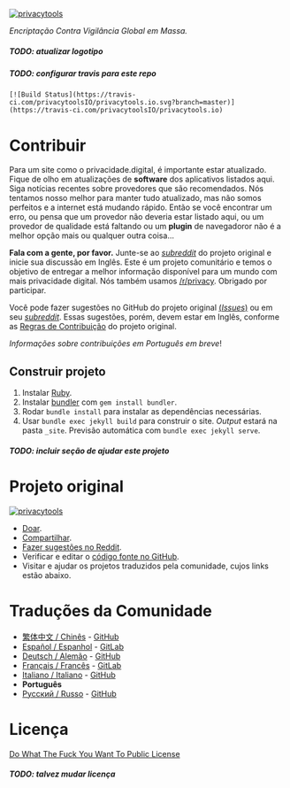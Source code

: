 [![privacytools](assets/img/layout/logo.png)](https://www.privacidade.digital/)

_Encriptação Contra Vigilância Global em Massa._

##### TODO: atualizar logotipo
##### TODO: configurar travis para este repo

```
[![Build Status](https://travis-ci.com/privacytoolsIO/privacytools.io.svg?branch=master)](https://travis-ci.com/privacytoolsIO/privacytools.io)

```

# Contribuir

Para um site como o privacidade.digital, é importante estar atualizado. Fique de olho em atualizações de __software__ dos aplicativos listados aqui. Siga notícias recentes sobre provedores que são recomendados. Nós tentamos nosso melhor para manter tudo atualizado, mas não somos perfeitos e a internet está mudando rápido. Então se você encontrar um erro, ou pensa que um provedor não deveria estar listado aqui, ou um provedor de qualidade está faltando ou um __plugin__ de navegadoror não é a melhor opção mais ou qualquer outra coisa...

**Fala com a gente, por favor.** Junte-se ao [_subreddit_](https://www.reddit.com/r/privacytoolsIO/) do projeto original e inicie sua discussão em Inglês. Este é um projeto comunitário e temos o objetivo de entregar a melhor informação disponível para um mundo com mais privacidade digital. Nós também usamos [/r/privacy](https://www.reddit.com/r/privacy). Obrigado por participar.

Você pode fazer sugestões no GitHub do projeto original [(_Issues_)](https://github.com/privacytoolsIO/privacytools.io/issues) ou em seu [_subreddit_](https://www.reddit.com/r/privacytoolsIO/). Essas sugestões, porém, devem estar em Inglês, conforme as [Regras de Contribuição](https://github.com/privacytoolsIO/privacytools.io/blob/master/.github/CONTRIBUTING.md) do projeto original.

_Informações sobre contribuições em Português em breve_!

## Construir projeto

1. Instalar [Ruby](https://www.ruby-lang.org/pt/documentation/installation/).
1. Instalar [bundler](https://bundler.io/) com `gem install bundler`.
1. Rodar `bundle install` para instalar as dependências necessárias.
1. Usar `bundle exec jekyll build` para construir o site. _Output_ estará na pasta `_site`. Previsão automática com `bundle exec jekyll serve`.

##### TODO: incluir seção de ajudar este projeto

# Projeto original

[![privacytools](https://privacytools.io/assets/img/layout/logo.png)](https://www.privacytools.io/)

- [Doar](https://www.privacytools.io/donate/).
- [Compartilhar](https://www.privacytools.io/#participate).
- [Fazer sugestões no Reddit](https://www.reddit.com/r/privacytoolsIO/).
- Verificar e editar o [código fonte no GitHub](https://github.com/privacytoolsIO/privacytools.io).
- Visitar e ajudar os projetos traduzidos pela comunidade, cujos links estão abaixo.

# Traduções da Comunidade

- [繁体中文 / Chinês](https://privacytools.twngo.xyz/) - [GitHub](https://github.com/twngo/privacytools-zh)
- [Español / Espanhol](https://victorhck.gitlab.io/privacytools-es/) - [GitLab](https://gitlab.com/victorhck/privacytools-es)
- [Deutsch / Alemão](https://privacytools.it-sec.rocks/) - [GitHub](https://github.com/Anon215/privacytools.it-sec.rocks)
- [Français / Francês](https://privacytools.dreads-unlock.fr/) - [GitLab](https://gitlab.com/Booteille/privacytools)
- [Italiano / Italiano](https://privacytools-it.github.io/) - [GitHub](https://github.com/privacytools-it/privacytools-it.github.io)
- __Português__
- [Русский / Russo](https://privacytools.ru) - [GitHub](https://github.com/c0rdis/privacytools.ru)

# Licença

[Do What The Fuck You Want To Public License](https://github.com/abbluiz/privacidade.digital/blob/master/LICENSE.txt)

##### TODO: talvez mudar licença

